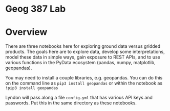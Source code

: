 # Geog 387 Lab

# Overview

There are three notebooks here for exploring ground data versus gridded products.  The goals here are to explore data, develop some interpretations, model these data in simple ways, gain exposure to REST APIs, and to use various functions in the PyData ecosystem (pandas, numpy, matplotlib, geopandas).  

You may need to install a couple libraries, e.g. geopandas.  You can do this on the command line as `pip3 install geopandas` or within the notebook as `!pip3 install geopandas`

Lyndon will pass along a file `config.yml` that has various API keys and passwords.  Put this in the same directory as these notebooks.

